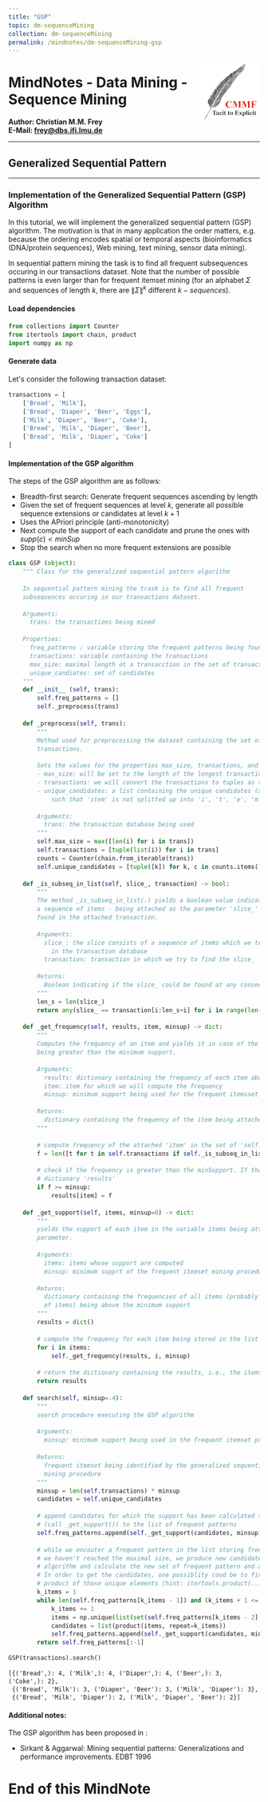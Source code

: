 ```yaml
---
title: "GSP"
topic: dm-sequenceMining
collection: dm-sequenceMining
permalink: /mindnotes/dm-sequenceMining-gsp
---
```



<img src="logo_cmmf.png"
     alt="Markdown Monster icon"
     style="float: right" />
# MindNotes - Data Mining - Sequence Mining

**Author: Christian M.M. Frey**  
**E-Mail: <frey@dbs.ifi.lmu.de>**

---

## Generalized Sequential Pattern
---

### Implementation of the Generalized Sequential Pattern (GSP) Algorithm

In this tutorial, we will implement the generalized sequential pattern (GSP) algorithm. The motivation is that in many application the order matters, e.g. because the ordering encodes spatial or temporal aspects (bioinformatics (DNA/protein sequences), Web mining, text mining, sensor data mining).

In sequential pattern mining the task is to find all frequent subsequences occuring in our transactions dataset. Note that the number of possible patterns is even larger than for frequent itemset mining (for an alphabet $\Sigma$ and sequences of length $k$, there are $\|\Sigma\|^k$ different $k-sequences$).


#### Load dependencies


```python
from collections import Counter
from itertools import chain, product
import numpy as np
```

#### Generate data
Let's consider the following transaction dataset:


```python
transactions = [
    ['Bread', 'Milk'],
    ['Bread', 'Diaper', 'Beer', 'Eggs'],
    ['Milk', 'Diaper', 'Beer', 'Coke'],
    ['Bread', 'Milk', 'Diaper', 'Beer'],
    ['Bread', 'Milk', 'Diaper', 'Coke']
]
```

#### Implementation of the GSP algorithm
The steps of the GSP algorithm are as follows:

* Breadth-first search: Generate frequent sequences ascending by length
* Given the set of frequent sequences at level $k$, generate all possible sequence extensions or candidates at level $k+1$
* Uses the  APriori principle (anti-monotonicity)
* Next compute  the  support of each candidate and prune the ones with $supp(c)<minSup$
* Stop the search when no more frequent extensions are possible


```python
class GSP (object):
    """ Class for the generalized sequential pattern algorithm
    
    In sequential pattern mining the trask is to find all frequent 
    subsequences occuring in our transactions dataset.
    
    Arguments:
      trans: the transactions being mined 
      
    Properties:
      freq_patterns : variable storing the frequent patterns being found
      transactions: variable containing the transactions
      max_size: maximal length ot a transacction in the set of transactions
      unique_candiates: set of candidates
    """    
    def __init__ (self, trans):
        self.freq_patterns = []
        self._preprocess(trans)
    
    def _preprocess(self, trans):
        """
        Method used for preprocessing the dataset containing the set of 
        transactions. 
        
        Sets the values for the properties max_size, transactions, and unique candidates.
        - max_size: will be set to the length of the longest transaction.
        - transactions: we will convert the transactions to tuples as tuples are immutable
        - unique_candidates: a list containing the unique candidates (as tuples) ,e.g., tuple([item]) 
            such that 'item' is not splitted up into 'i', 't', 'e', 'm'
        
        Arguments:
          trans: the transaction database being used
        """
        self.max_size = max([len(i) for i in trans])
        self.transactions = [tuple(list(i)) for i in trans]
        counts = Counter(chain.from_iterable(trans))
        self.unique_candidates = [tuple([k]) for k, c in counts.items()]
        
    def _is_subseq_in_list(self, slice_, transaction) -> bool:
        """
        The method _is_subseq_in_list(.) yields a boolean value indicating whether
        a sequence of items - being attached as the parameter 'slice_' - can be 
        found in the attached transaction.
        
        Arguments:
          slice_: the slice consists of a sequence of items which we try to find
            in the transaction database
          transaction: transaction in which we try to find the slice_
        
        Returns:
          Boolean indicating if the slice_ could be found at any consecutive sequence in the transaction or not
        """
        len_s = len(slice_)
        return any(slice_ == transaction[i:len_s+i] for i in range(len(transaction) - len_s + 1))
        
    def _get_frequency(self, results, item, minsup) -> dict:
        """
        Computes the frequency of an item and yields it in case of the frequency
        being greater than the minimum support.
        
        Arguments:
          results: dictionary containing the frequency of each item above the minimum support
          item: item for which we will compute the frequency
          minsup: minimum support being used for the frequent itemsset mining
        
        Returns:
          dictionary containing the frequency of the item being attached as parameter
        """
        
        # compute frequency of the attached 'item' in the set of 'self.transactions'
        f = len([t for t in self.transactions if self._is_subseq_in_list(item, t)])
        
        # check if the frequency is greater than the minSupport. If that's the case store the result in the 
        # dictionary 'results'
        if f >= minsup:
            results[item] = f
    
    def _get_support(self, items, minsup=0) -> dict:
        """
        yields the support of each item in the variable items being attached as a 
        parameter. 
        
        Arguments:
          items: items whose support are computed
          minsup: minimum supprt of the frequent itemset mining procedure
        
        Returns:
          dictionary containing the frequencies of all items (probably sequence
          of items) being above the minimum support
        """
        results = dict()
        
        # compute the frequency for each item being stored in the list 'items'
        for i in items:
            self._get_frequency(results, i, minsup)
            
        # return the dictionary containing the results, i.e., the items with their specific frequency
        return results
        
    def search(self, minsup=.4):
        """
        search procedure executing the GSP algorithm 
        
        Arguments:
          minsup: minimum support being used in the frequent itemset procedure
          
        Returns: 
          frequent itemset being identified by the generalized sequential pattern
          mining procedure
        """
        minsup = len(self.transactions) * minsup
        candidates = self.unique_candidates
        
        # append candidates for which the support has been calculated to be greater than minSupport 
        # (call _get_support()) to the list of frequent patterns
        self.freq_patterns.append(self._get_support(candidates, minsup))
        
        # while we encouter a frequent pattern in the list storing frequent pattern and that
        # we haven't reached the maximal size, we produce new candidates according to the apriori 
        # algorithm and calculate the new set of frequent pattern and append it to the class variable.
        # In order to get the candidates, one possiblity coud be to first identify and then take the cartesian
        # product of those unique elements (hint: itertools.product(...))
        k_items = 1
        while len(self.freq_patterns[k_items - 1]) and (k_items + 1 <= self.max_size):
            k_items += 1
            items = np.unique(list(set(self.freq_patterns[k_items - 2].keys())))
            candidates = list(product(items, repeat=k_items))
            self.freq_patterns.append(self._get_support(candidates, minsup))
        return self.freq_patterns[:-1]
```


```python
GSP(transactions).search()
```




    [{('Bread',): 4, ('Milk',): 4, ('Diaper',): 4, ('Beer',): 3, ('Coke',): 2},
     {('Bread', 'Milk'): 3, ('Diaper', 'Beer'): 3, ('Milk', 'Diaper'): 3},
     {('Bread', 'Milk', 'Diaper'): 2, ('Milk', 'Diaper', 'Beer'): 2}]



#### Additional notes:
The GSP algorithm has been proposed in :
 * Sirkant & Aggarwal: Mining sequential patterns: Generalizations and performance improvements. EDBT 1996

# End of this MindNote
